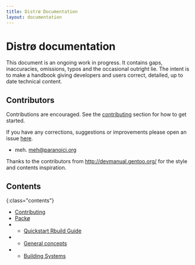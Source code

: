 ```yaml
---
title: Distrø Documentation
layout: documentation
---
```


Distrø documentation
====================
This document is an ongoing work in progress. It contains gaps, inaccuracies, omissions, typos and
the occasional outright lie. The intent is to make a handbook giving developers and users correct,
detailed, up to date technical content.

Contributors
------------
Contributions are encouraged. See the [contributing](/contributing.html#documentation) section for how to get started.

If you have any corrections, suggestions or improvements please open an issue
[here](https://github.com/distro/distro.github.com/issues).

* meh. <meh@paranoici.org>

Thanks to the contributors from http://devmanual.gentoo.org/ for the style and contents inspiration.

Contents
--------

{:class="contents"}
* [Contributing](/docs/en/contributing.html#documentation)
* [Packø](/docs/packo/index.html)
* + [Quickstart Rbuild Guide](/docs/en/packo/quickstart.html)
* + [General concepts](/docs/en/packo/general-concepts.html)
* + [Building Systems](/docs/en/packo/building-systems.html)
